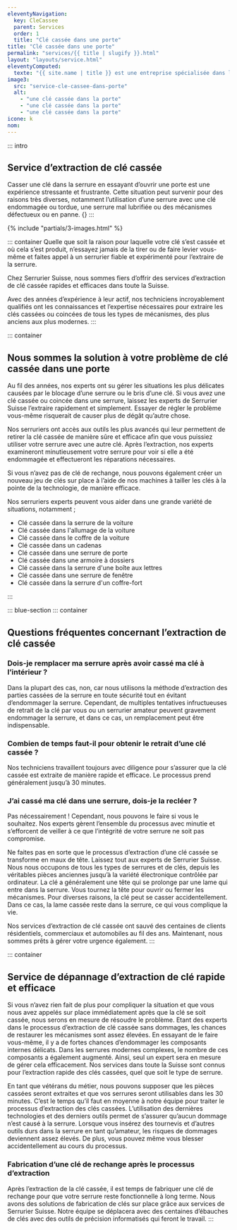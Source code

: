 ```yaml
---
eleventyNavigation:
  key: CleCassee
  parent: Services
  order: 1
  title: "Clé cassée dans une porte"
title: "Clé cassée dans une porte"
permalink: "services/{{ title | slugify }}.html"
layout: "layouts/service.html"
eleventyComputed:
  texte: "{{ site.name | title }} est une entreprise spécialisée dans l’extraction de clé cassée dans une serrure. Nous travaillons pour vous garantir une intervention rapide et un service de qualité."
image3:
  src: "service-cle-cassee-dans-porte"
  alt:
    - "une clé cassée dans la porte"
    - "une clé cassée dans la porte"
    - "une clé cassée dans la porte"
icone: k
nom:
---
```


::: intro

## Service d’extraction de clé cassée

Casser une clé dans la serrure en essayant d’ouvrir une porte est une expérience stressante et frustrante. Cette situation peut survenir pour des raisons très diverses, notamment l’utilisation d’une serrure avec une clé endommagée ou tordue, une serrure mal lubrifiée ou des mécanismes défectueux ou en panne. {}
:::

{% include "partials/3-images.html" %}

::: container
Quelle que soit la raison pour laquelle votre clé s’est cassée et où cela s’est produit, n’essayez jamais de la tirer ou de faire levier vous-même et faites appel à un serrurier fiable et expérimenté pour l’extraire de la serrure.

Chez Serrurier Suisse, nous sommes fiers d’offrir des services d’extraction de clé cassée rapides et efficaces dans toute la Suisse.

Avec des années d’expérience à leur actif, nos techniciens incroyablement qualifiés ont les connaissances et l’expertise nécessaires pour extraire les clés cassées ou coincées de tous les types de mécanismes, des plus anciens aux plus modernes.
:::

::: container

## Nous sommes la solution à votre problème de clé cassée dans une porte

Au fil des années, nos experts ont su gérer les situations les plus délicates causées par le blocage d’une serrure ou le bris d’une clé. Si vous avez une clé cassée ou coincée dans une serrure, laissez les experts de Serrurier Suisse l’extraire rapidement et simplement. Essayer de régler le problème vous-même risquerait de causer plus de dégât qu’autre chose.

Nos serruriers ont accès aux outils les plus avancés qui leur permettent de retirer la clé cassée de manière sûre et efficace afin que vous puissiez utiliser votre serrure avec une autre clé. Après l’extraction, nos experts examineront minutieusement votre serrure pour voir si elle a été endommagée et effectueront les réparations nécessaires.

Si vous n’avez pas de clé de rechange, nous pouvons également créer un nouveau jeu de clés sur place à l’aide de nos machines à tailler les clés à la pointe de la technologie, de manière efficace.

Nos serruriers experts peuvent vous aider dans une grande variété de situations, notamment ;

- Clé cassée dans la serrure de la voiture
- Clé cassée dans l'allumage de la voiture
- Clé cassée dans le coffre de la voiture
- Clé cassée dans un cadenas
- Clé cassée dans une serrure de porte
- Clé cassée dans une armoire à dossiers
- Clé cassée dans la serrure d'une boîte aux lettres
- Clé cassée dans une serrure de fenêtre
- Clé cassée dans la serrure d'un coffre-fort

:::

::: blue-section
::: container

## Questions fréquentes concernant l’extraction de clé cassée

### Dois-je remplacer ma serrure après avoir cassé ma clé à l’intérieur ?

Dans la plupart des cas, non, car nous utilisons la méthode d’extraction des parties cassées de la serrure en toute sécurité tout en évitant d’endommager la serrure. Cependant, de multiples tentatives infructueuses de retrait de la clé par vous ou un serrurier amateur peuvent gravement endommager la serrure, et dans ce cas, un remplacement peut être indispensable.

### Combien de temps faut-il pour obtenir le retrait d’une clé cassée ?

Nos techniciens travaillent toujours avec diligence pour s’assurer que la clé cassée est extraite de manière rapide et efficace. Le processus prend généralement jusqu’à 30 minutes.

### J’ai cassé ma clé dans une serrure, dois-je la recléer ?

Pas nécessairement ! Cependant, nous pouvons le faire si vous le souhaitez. Nos experts gèrent l’ensemble du processus avec minutie et s’efforcent de veiller à ce que l’intégrité de votre serrure ne soit pas compromise.

Ne faites pas en sorte que le processus d’extraction d’une clé cassée se transforme en maux de tête. Laissez tout aux experts de Serrurier Suisse. Nous nous occupons de tous les types de serrures et de clés, depuis les véritables pièces anciennes jusqu’à la variété électronique contrôlée par ordinateur. La clé a généralement une tête qui se prolonge par une lame qui entre dans la serrure. Vous tournez la tête pour ouvrir ou fermer les mécanismes. Pour diverses raisons, la clé peut se casser accidentellement. Dans ce cas, la lame cassée reste dans la serrure, ce qui vous complique la vie.

Nos services d’extraction de clé cassée ont sauvé des centaines de clients résidentiels, commerciaux et automobiles au fil des ans. Maintenant, nous sommes prêts à gérer votre urgence également.
:::

::: container

## Service de dépannage d’extraction de clé rapide et efficace

Si vous n’avez rien fait de plus pour compliquer la situation et que vous nous avez appelés sur place immédiatement après que la clé se soit cassée, nous serons en mesure de résoudre le problème. Etant des experts dans le processus d’extraction de clé cassée sans dommages, les chances de restaurer les mécanismes sont assez élevées. En essayant de le faire vous-même, il y a de fortes chances d’endommager les composants internes délicats. Dans les serrures modernes complexes, le nombre de ces composants a également augmenté. Ainsi, seul un expert sera en mesure de gérer cela efficacement. Nos services dans toute la Suisse sont connus pour l’extraction rapide des clés cassées, quel que soit le type de serrure.

En tant que vétérans du métier, nous pouvons supposer que les pièces cassées seront extraites et que vos serrures seront utilisables dans les 30 minutes. C’est le temps qu’il faut en moyenne à notre équipe pour traiter le processus d’extraction des clés cassées. L’utilisation des dernières technologies et des derniers outils permet de s’assurer qu’aucun dommage n’est causé à la serrure. Lorsque vous insérez des tournevis et d’autres outils durs dans la serrure en tant qu’amateur, les risques de dommages deviennent assez élevés. De plus, vous pouvez même vous blesser accidentellement au cours du processus.

### Fabrication d’une clé de rechange après le processus d’extraction

Après l’extraction de la clé cassée, il est temps de fabriquer une clé de rechange pour que votre serrure reste fonctionnelle à long terme. Nous avons des solutions de fabrication de clés sur place grâce aux services de Serrurier Suisse. Notre équipe se déplacera avec des centaines d’ébauches de clés avec des outils de précision informatisés qui feront le travail.
:::
